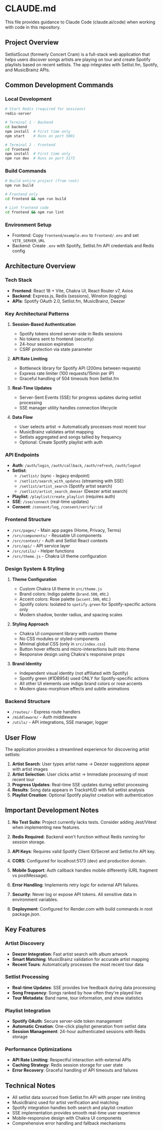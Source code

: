 # CLAUDE.md

This file provides guidance to Claude Code (claude.ai/code) when working with code in this repository.

## Project Overview

SetlistScout (formerly Concert Cram) is a full-stack web application that helps users discover songs artists are playing on tour and create Spotify playlists based on recent setlists. The app integrates with Setlist.fm, Spotify, and MusicBrainz APIs.

## Common Development Commands

### Local Development
```bash
# Start Redis (required for sessions)
redis-server

# Terminal 1 - Backend
cd backend
npm install  # First time only
npm start    # Runs on port 5001

# Terminal 2 - Frontend  
cd frontend
npm install  # First time only
npm run dev  # Runs on port 5173
```

### Build Commands
```bash
# Build entire project (from root)
npm run build

# Frontend only
cd frontend && npm run build

# Lint frontend code
cd frontend && npm run lint
```

### Environment Setup
- Frontend: Copy `frontend/example.env` to `frontend/.env` and set `VITE_SERVER_URL`
- Backend: Create `.env` with Spotify, Setlist.fm API credentials and Redis config

## Architecture Overview

### Tech Stack
- **Frontend**: React 18 + Vite, Chakra UI, React Router v7, Axios
- **Backend**: Express.js, Redis (sessions), Winston (logging)
- **APIs**: Spotify OAuth 2.0, Setlist.fm, MusicBrainz, Deezer

### Key Architectural Patterns

1. **Session-Based Authentication**
   - Spotify tokens stored server-side in Redis sessions
   - No tokens sent to frontend (security)
   - 24-hour session expiration
   - CSRF protection via state parameter

2. **API Rate Limiting**
   - Bottleneck library for Spotify API (200ms between requests)
   - Express rate limiter (100 requests/15min per IP)
   - Graceful handling of 504 timeouts from Setlist.fm

3. **Real-Time Updates**
   - Server-Sent Events (SSE) for progress updates during setlist processing
   - SSE manager utility handles connection lifecycle

4. **Data Flow**
   - User selects artist → Automatically processes most recent tour
   - MusicBrainz validates artist mapping
   - Setlists aggregated and songs tallied by frequency
   - Optional: Create Spotify playlist with auth

### API Endpoints

- **Auth**: `/auth/login`, `/auth/callback`, `/auth/refresh`, `/auth/logout`
- **Setlist**: 
  - `/setlist/` (sync - legacy endpoint)
  - `/setlist/search_with_updates` (streaming with SSE)
  - `/setlist/artist_search` (Spotify artist search)
  - `/setlist/artist_search_deezer` (Deezer artist search)
- **Playlist**: `/playlist/create_playlist` (requires auth)
- **SSE**: `/sse/connect` (real-time updates)
- **Consent**: `/consent/log`, `/consent/verify/:id`

### Frontend Structure

- `/src/pages/` - Main app pages (Home, Privacy, Terms)
- `/src/components/` - Reusable UI components
- `/src/context/` - Auth and Setlist React contexts
- `/src/api/` - API service layer
- `/src/utils/` - Helper functions
- `/src/theme.js` - Chakra UI theme configuration

### Design System & Styling

1. **Theme Configuration**
   - Custom Chakra UI theme in `src/theme.js`
   - Brand colors: Indigo palette (`brand.500`, etc.)
   - Accent colors: Rose palette (`accent.500`, etc.)
   - Spotify colors: Isolated to `spotify.green` for Spotify-specific actions only
   - Modern shadow, border radius, and spacing scales

2. **Styling Approach**
   - Chakra UI component library with custom theme
   - No CSS modules or styled-components
   - Minimal global CSS (only in `src/index.css`)
   - Button hover effects and micro-interactions built into theme
   - Responsive design using Chakra's responsive props

3. **Brand Identity**
   - Independent visual identity (not affiliated with Spotify)
   - Spotify green (#1DB954) used ONLY for Spotify-specific actions
   - All other UI elements use indigo brand colors or rose accents
   - Modern glass-morphism effects and subtle animations

### Backend Structure

- `/routes/` - Express route handlers
- `/middleware/` - Auth middleware
- `/utils/` - API integrations, SSE manager, logger

## User Flow

The application provides a streamlined experience for discovering artist setlists:

1. **Artist Search**: User types artist name → Deezer suggestions appear with artist images
2. **Artist Selection**: User clicks artist → Immediate processing of most recent tour
3. **Progress Updates**: Real-time SSE updates during setlist processing
4. **Results**: Song data appears in TracksHUD with full setlist analysis
5. **Playlist Creation**: Optional Spotify playlist creation with authentication

## Important Development Notes

1. **No Test Suite**: Project currently lacks tests. Consider adding Jest/Vitest when implementing new features.

2. **Redis Required**: Backend won't function without Redis running for session storage.

3. **API Keys**: Requires valid Spotify Client ID/Secret and Setlist.fm API key.

4. **CORS**: Configured for localhost:5173 (dev) and production domain.

5. **Mobile Support**: Auth callback handles mobile differently (URL fragment vs postMessage).

6. **Error Handling**: Implements retry logic for external API failures.

7. **Security**: Never log or expose API tokens. All sensitive data in environment variables.

8. **Deployment**: Configured for Render.com with build commands in root package.json.

## Key Features

### Artist Discovery
- **Deezer Integration**: Fast artist search with album artwork
- **Smart Matching**: MusicBrainz validation for accurate artist mapping
- **Recent Tours**: Automatically processes the most recent tour data

### Setlist Processing
- **Real-time Updates**: SSE provides live feedback during data processing
- **Song Frequency**: Songs ranked by how often they're played live
- **Tour Metadata**: Band name, tour information, and show statistics

### Playlist Integration
- **Spotify OAuth**: Secure server-side token management
- **Automatic Creation**: One-click playlist generation from setlist data
- **Session Management**: 24-hour authenticated sessions with Redis storage

### Performance Optimizations
- **API Rate Limiting**: Respectful interaction with external APIs
- **Caching Strategy**: Redis session storage for user state
- **Error Recovery**: Graceful handling of API timeouts and failures

## Technical Notes

- All setlist data sourced from Setlist.fm API with proper rate limiting
- MusicBrainz used for artist verification and matching
- Spotify integration handles both search and playlist creation
- SSE implementation provides smooth real-time user experience
- Mobile-responsive design with Chakra UI components
- Comprehensive error handling and fallback mechanisms
